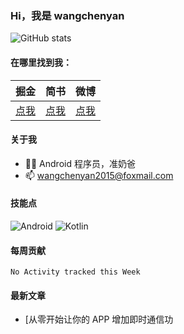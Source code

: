 ### Hi，我是 wangchenyan

![GitHub stats](https://github-readme-stats.vercel.app/api?username=wangchenyan)

#### 在哪里找到我：

| 掘金 | 简书 | 微博 |
| :-: | :-: | :-: |
| [点我](https://juejin.cn/user/2313028193754168) | [点我](https://www.jianshu.com/u/3231579893ac) | [点我](https://weibo.com/u/2671190123) |

#### 关于我

- 🙋🏻 Android 程序员，准奶爸
- 📫 wangchenyan2015@foxmail.com

#### 技能点

![Android](https://img.shields.io/badge/Android-3DDC84?style=for-the-badge&logo=android&logoColor=white)
![Kotlin](https://img.shields.io/badge/Kotlin-0095D5?&style=for-the-badge&logo=kotlin&logoColor=white)

#### 每周贡献

<!--START_SECTION:waka-->
```text
No Activity tracked this Week
```
<!--END_SECTION:waka-->

#### 最新文章

<!-- BLOG-POST-LIST:START -->
- [从零开始让你的 APP 增加即时通信功
<!-- BLOG-POST-LIST:END -->
